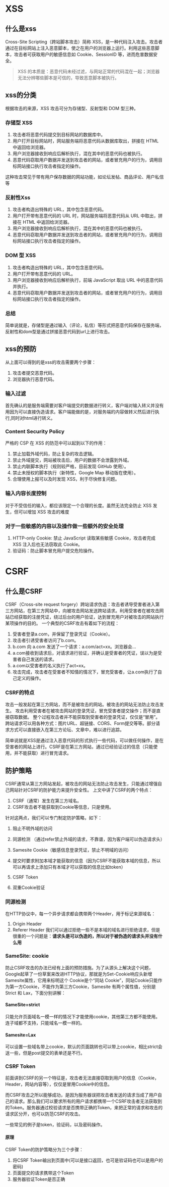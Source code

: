 
# XSS

## 什么是xss
Cross-Site Scripting（跨站脚本攻击）简称 XSS，是一种代码注入攻击。攻击者通过在目标网站上注入恶意脚本，使之在用户的浏览器上运行。利用这些恶意脚本，攻击者可获取用户的敏感信息如 Cookie、SessionID 等，进而危害数据安全。
> XSS 的本质是：恶意代码未经过滤，与网站正常的代码混在一起；浏览器无法分辨哪些脚本是可信的，导致恶意脚本被执行。

## xss的分类
根据攻击的来源，XSS 攻击可分为存储型、反射型和 DOM 型三种。

### 存储型 XSS
1. 攻击者将恶意代码提交到目标网站的数据库中。
2. 用户打开目标网站时，网站服务端将恶意代码从数据库取出，拼接在 HTML 中返回给浏览器。
3. 用户浏览器接收到响应后解析执行，混在其中的恶意代码也被执行。
4. 恶意代码窃取用户数据并发送到攻击者的网站，或者冒充用户的行为，调用目标网站接口执行攻击者指定的操作。

这种攻击常见于带有用户保存数据的网站功能，如论坛发帖、商品评论、用户私信等

### 反射性Xss
1. 攻击者构造出特殊的 URL，其中包含恶意代码。
2. 用户打开带有恶意代码的 URL 时，网站服务端将恶意代码从 URL 中取出，拼接在 HTML 中返回给浏览器。
3. 用户浏览器接收到响应后解析执行，混在其中的恶意代码也被执行。
4. 恶意代码窃取用户数据并发送到攻击者的网站，或者冒充用户的行为，调用目标网站接口执行攻击者指定的操作。

### DOM 型 XSS
1. 攻击者构造出特殊的 URL，其中包含恶意代码。
2. 用户打开带有恶意代码的 URL。
3. 用户浏览器接收到响应后解析执行，前端 JavaScript 取出 URL 中的恶意代码并执行。
4. 恶意代码窃取用户数据并发送到攻击者的网站，或者冒充用户的行为，调用目标网站接口执行攻击者指定的操作。

### 总结
简单说就是，存储型是通过输入（评论，私信）等形式把恶意代码保存在服务端，反射性和dom型是通过拼接恶意代码到url上进行攻击。

## xss的预防
从上面可以得到的是xss的攻击需要两个步骤：
1. 攻击者提交恶意代码。
2. 浏览器执行恶意代码。

### 输入过滤
首先确认的是服务端需要对客户端提交的数据进行转义，客户端对输入转义并没有用因为可以直接伪造请求。客户端能做的是，对服务端的内容做转义然后进行执行,同时对html进行转义。

### Content Security Policy
严格的 CSP 在 XSS 的防范中可以起到以下的作用：

1. 禁止加载外域代码，防止复杂的攻击逻辑。
2. 禁止外域提交，网站被攻击后，用户的数据不会泄露到外域。
3. 禁止内联脚本执行（规则较严格，目前发现 GitHub 使用）。
4. 禁止未授权的脚本执行（新特性，Google Map 移动版在使用）。
5. 合理使用上报可以及时发现 XSS，利于尽快修复问题。

### 输入内容长度控制
对于不受信任的输入，都应该限定一个合理的长度。虽然无法完全防止 XSS 发生，但可以增加 XSS 攻击的难度

### 对于一些敏感的内容以及操作做一些额外的安全处理
1. HTTP-only Cookie: 禁止 JavaScript 读取某些敏感 Cookie，攻击者完成 XSS 注入后也无法窃取此 Cookie。
2. 验证码：防止脚本冒充用户提交危险操作。

# CSRF

## 什么是CSRF
CSRF（Cross-site request forgery）跨站请求伪造：攻击者诱导受害者进入第三方网站，在第三方网站中，向被攻击网站发送跨站请求。利用受害者在被攻击网站已经获取的注册凭证，绕过后台的用户验证，达到冒充用户对被攻击的网站执行某项操作的目的。
一个典型的CSRF攻击有着如下的流程：

1. 受害者登录a.com，并保留了登录凭证（Cookie）。
2. 攻击者引诱受害者访问了b.com。
3. b.com 向 a.com 发送了一个请求：a.com/act=xx。浏览器会…
4. a.com接收到请求后，对请求进行验证，并确认是受害者的凭证，误以为是受害者自己发送的请求。
5. a.com以受害者的名义执行了act=xx。
6. 攻击完成，攻击者在受害者不知情的情况下，冒充受害者，让a.com执行了自己定义的操作。

###  CSRF的特点
攻击一般发起在第三方网站，而不是被攻击的网站。被攻击的网站无法防止攻击发生。
攻击利用受害者在被攻击网站的登录凭证，冒充受害者提交操作；而不是直接窃取数据。
整个过程攻击者并不能获取到受害者的登录凭证，仅仅是“冒用”。
跨站请求可以用各种方式：图片URL、超链接、CORS、Form提交等等。部分请求方式可以直接嵌入在第三方论坛、文章中，难以进行追踪。

简单说就是XSS是通过注入恶意代码的形式执行一些代码，可以做任何操作，是在受害者的网站上进行。CSRF是在第三方网站，通过已经验证过的信息（只能使用，并不能获取）进行冒充请求。

## 防护策略
CSRF通常从第三方网站发起，被攻击的网站无法防止攻击发生，只能通过增强自己网站针对CSRF的防护能力来提升安全性。
上文中讲了CSRF的两个特点：

1. CSRF（通常）发生在第三方域名。
2. CSRF攻击者不能获取到Cookie等信息，只是使用。

针对这两点，我们可以专门制定防护策略，如下：

1. 阻止不明外域的访问
 1. 同源检测 （通过refer禁止外域的请求，不靠谱，因为客户端可以伪造请求头）
 2. Samesite Cookie（敏感信息登录凭证，禁止不明域的访问）


2. 提交时要求附加本域才能获取的信息（因为CSRF不能获取本域的信息，所以可以再请求上添加只有本域才可以获取的信息比如token）
  1. CSRF Token
  2. 双重Cookie验证


### 同源检测
在HTTP协议中，每一个异步请求都会携带两个Header，用于标记来源域名：
1. Origin Header
2. Referer Header
我们可以通过拒绝一些不是本域的域名进行拒绝请求，但是很重的一个问题是：**请求头是可以伪造的，所以对于被伪造的请求头并没有什么用**

### SameSite: cookie
防止CSRF攻击的办法已经有上面的预防措施。为了从源头上解决这个问题，Google起草了一份草案来改进HTTP协议，那就是为Set-Cookie响应头新增Samesite属性，它用来标明这个 Cookie是个“同站 Cookie”，同站Cookie只能作为第一方Cookie，不能作为第三方Cookie，Samesite 有两个属性值，分别是 Strict 和 Lax，下面分别讲解：

#### SameSite=strict
只能允许页面域名一模一样的情况下才能使用cookie，其他第三方都不能使用。连子域都不支持，只能域名一模一样的。

#### Samesite=Lax
可以设置一些域名带上cookie，默认的页面跳转也可以带上cookie，相比strict会送一些，但是post提交的表单还是不行。

### CSRF Token
前面讲到CSRF的另一个特征是，攻击者无法直接窃取到用户的信息（Cookie，Header，网站内容等），仅仅是冒用Cookie中的信息。  

而CSRF攻击之所以能够成功，是因为服务器误把攻击者发送的请求当成了用户自己的请求。那么我们可以要求所有的用户请求都携带一个CSRF攻击者无法获取到的Token。服务器通过校验请求是否携带正确的Token，来把正常的请求和攻击的请求区分开，也可以防范CSRF的攻击。  

一些常见的例子是token，验证码，以及密码操作。

#### 原理
CSRF Token的防护策略分为三个步骤：

1. 将CSRF Token输出到页面中(可以是接口返回，也可是验证码也可以是用户的密码)
2. 页面提交的请求携带这个Token
3. 服务器验证Token是否正确
